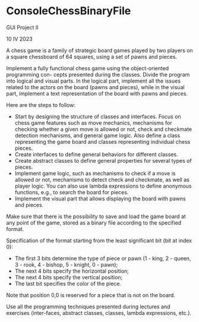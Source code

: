 # ConsoleChessBinaryFile
GUI Project II

10 IV 2023

A chess game is a family of strategic board games played by two players on a square chessboard of 64 squares, using a set of pawns and pieces.

Implement a fully functional chess game using the object-oriented programming con- cepts presented during the classes. Divide the program into logical and visual parts. In the logical part, implement all the issues related to the actors on the board (pawns and pieces), while in the visual part, implement a text representation of the board with pawns and pieces.

Here are the steps to follow:

- Start by designing the structure of classes and interfaces. Focus on chess game features such as move mechanics, mechanisms for checking whether a given move is allowed or not, check and checkmate detection mechanisms, and general game logic. Also define a class representing the game board and classes representing individual chess pieces.
- Create interfaces to define general behaviors for different classes.
- Create abstract classes to define general properties for several types of pieces.
- Implement game logic, such as mechanisms to check if a move is allowed or not, mechanisms to detect check and checkmate, as well as player logic. You can also use lambda expressions to define anonymous functions, e.g., to search the board for pieces.
- Implement the visual part that allows displaying the board with pawns and pieces.

Make sure that there is the possibility to save and load the game board at any point of the game, stored as a binary file according to the specified format.

Specification of the format starting from the least significant bit (bit at index 0):

- The first 3 bits determine the type of piece or pawn (1 - king, 2 - queen, 3 - rook, 4 - bishop, 5 - knight, 0 - pawn);
- The next 4 bits specify the horizontal position;
- The next 4 bits specify the vertical position;
- The last bit specifies the color of the piece.

Note that position 0,0 is reserved for a piece that is not on the board.

Use all the programming techniques presented during lectures and exercises (inter-faces, abstract classes, classes, lambda expressions, etc.).
